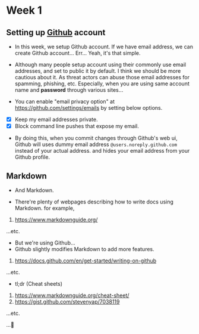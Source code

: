 # Week 1

## Setting up [Github](https://github.com) account

* In this week, we setup Github account.
  If we have email address, we can create Github account...
  Err... Yeah, it's that simple.

* Although many people setup account using their commonly use email addresses,
  and set to public it by default.
  I think we should be more cautious about it.
  As threat actors can abuse those email addresses for spamming, phishing, etc.
  Especially, when you are using same account name and <B>password</B> through various sites...

* You can enable "email privacy option" at https://github.com/settings/emails
  by setting below options.

- [x] Keep my email addresses private.
- [x] Block command line pushes that expose my email.

* By doing this, when you commit changes through Github's web ui,
  Github will uses dummy email address `@users.noreply.github.com`
  instead of your actual address.
  and hides your email address from your Github profile.

## Markdown

* And Markdown.

* There're plenty of webpages describing how to write docs using Markdown.
  for example,

1. https://www.markdownguide.org/

...etc.

* But we're using Github...
* Github slightly modifies Markdown to add more features.

1. https://docs.github.com/en/get-started/writing-on-github

...etc.

* tl;dr (Cheat sheets)

1. https://www.markdownguide.org/cheat-sheet/
2. https://gist.github.com/stevenyap/7038119

...etc.

...🚀

